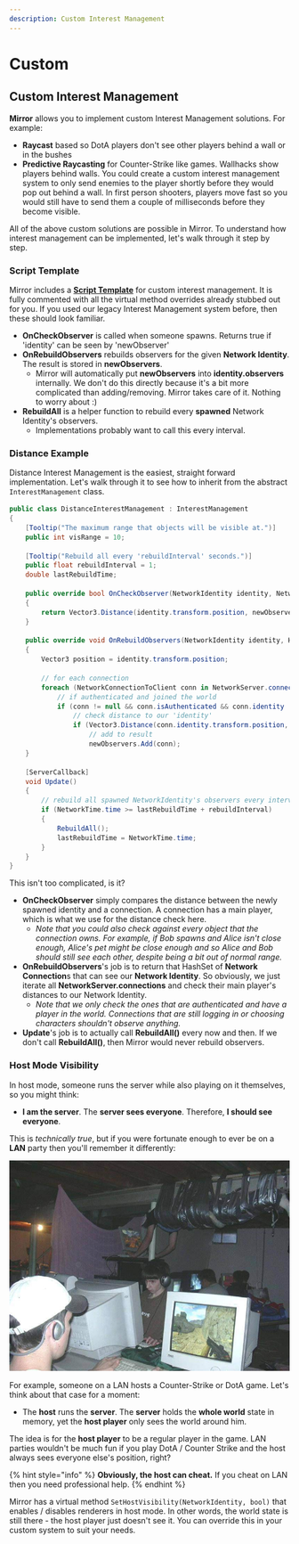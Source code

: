 ```yaml
---
description: Custom Interest Management
---
```


# Custom

## Custom Interest Management

**Mirror** allows you to implement custom Interest Management solutions. For example:

* **Raycast** based so DotA players don't see other players behind a wall or in the bushes
* **Predictive Raycasting** for Counter-Strike like games. Wallhacks show players behind walls. You could create a custom interest management system to only send enemies to the player shortly before they would pop out behind a wall. In first person shooters, players move fast so you would still have to send them a couple of milliseconds before they become visible.&#x20;

All of the above custom solutions are possible in Mirror. To understand how interest management can be implemented, let's walk through it step by step.

### Script Template

Mirror includes a [**Script Template**](../general/script-templates.md) for custom interest management.  It is fully commented with all the virtual method overrides already stubbed out for you. If you used our legacy Interest Management system before, then these should look familiar.

* **OnCheckObserver** is called when someone spawns. Returns true if 'identity' can be seen by 'newObserver'
* **OnRebuildObservers** rebuilds observers for the given **Network Identity**. The result is stored in **newObservers**.&#x20;
  * Mirror will automatically put **newObservers** into **identity.observers** internally. We don't do this directly because it's a bit more complicated than adding/removing. Mirror takes care of it. Nothing to worry about :)
* **RebuildAll** is a helper function to rebuild every **spawned** Network Identity's observers.
  * Implementations probably want to call this every interval.

### **Distance** Example

Distance Interest Management is the easiest, straight forward implementation. Let's walk through it to see how to inherit from the abstract `InterestManagement` class.

```csharp
public class DistanceInterestManagement : InterestManagement
{
    [Tooltip("The maximum range that objects will be visible at.")]
    public int visRange = 10;

    [Tooltip("Rebuild all every 'rebuildInterval' seconds.")]
    public float rebuildInterval = 1;
    double lastRebuildTime;

    public override bool OnCheckObserver(NetworkIdentity identity, NetworkConnection newObserver)
    {
        return Vector3.Distance(identity.transform.position, newObserver.identity.transform.position) <= visRange;
    }

    public override void OnRebuildObservers(NetworkIdentity identity, HashSet<NetworkConnection> newObservers, bool initialize)
    {
        Vector3 position = identity.transform.position;
        
        // for each connection
        foreach (NetworkConnectionToClient conn in NetworkServer.connections.Values)
            // if authenticated and joined the world
            if (conn != null && conn.isAuthenticated && conn.identity != null)
                // check distance to our 'identity'
                if (Vector3.Distance(conn.identity.transform.position, position) < visRange)
                    // add to result
                    newObservers.Add(conn);
    }

    [ServerCallback]
    void Update()
    {
        // rebuild all spawned NetworkIdentity's observers every interval
        if (NetworkTime.time >= lastRebuildTime + rebuildInterval)
        {
            RebuildAll();
            lastRebuildTime = NetworkTime.time;
        }
    }
}
```

This isn't too complicated, is it?

* **OnCheckObserver** simply compares the distance between the newly spawned identity and a connection. A connection has a main player, which is what we use for the distance check here.
  * _Note that you could also check against every object that the connection owns. For example, if Bob spawns and Alice isn't close enough, Alice's pet might be close enough and so Alice and Bob should still see each other, despite being a bit out of normal range._
* **OnRebuildObservers**'s job is to return that HashSet of **Network Connection**s that can see our **Network Identity**. So obviously, we just iterate all **NetworkServer.connections** and check their main player's distances to our Network Identity.
  * _Note that we only check the ones that are authenticated and have a player in the world. Connections that are still logging in or choosing characters shouldn't observe anything._
* **Update**'s job is to actually call **RebuildAll()** every now and then. If we don't call **RebuildAll()**, then Mirror would never rebuild observers.&#x20;

### Host Mode Visibility

In host mode, someone runs the server while also playing on it themselves, so you might think:

* **I am the server**. The **server sees everyone**. Therefore, **I should see everyone**.

This is _technically true_, but if you were fortunate enough to ever be on a **LAN** party then you'll remember it differently:

![The best of days.](<../../.gitbook/assets/image (63).png>)

&#x20;For example, someone on a LAN hosts a Counter-Strike or DotA game. Let's think about that case for a moment:

* The **host** runs the **server**. The **server** holds the **whole world** state in memory, yet the **host player** only sees the world around him.

The idea is for the **host player** to be a regular player in the game. LAN parties wouldn't be much fun if you play DotA / Counter Strike and the host always sees everyone else's position, right?

{% hint style="info" %}
**Obviously, the host can cheat.** If you cheat on LAN then you need professional help.
{% endhint %}

Mirror has a virtual method `SetHostVisibility(NetworkIdentity, bool)` that enables / disables renderers in host mode. In other words, the world state is still there - the host player just doesn't see it.  You can override this in your custom system to suit your needs.
